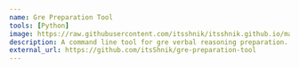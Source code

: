 ```yaml
---
name: Gre Preparation Tool
tools: [Python]
image: https://raw.githubusercontent.com/itsshnik/itsshnik.github.io/master/_images/gre_prep.png
description: A command line tool for gre verbal reasoning preparation.
external_url: https://github.com/itsShnik/gre-preparation-tool
---
```

